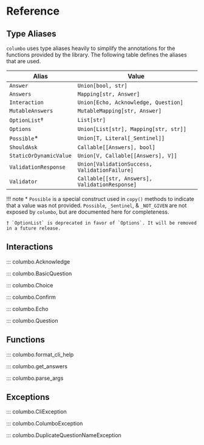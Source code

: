 # Reference

## Type Aliases

`columbo` uses type aliases heavily to simplify the annotations for the functions provided by the
library. The following table defines the aliases that are used.

| Alias                  | Value                                          |
|------------------------|------------------------------------------------|
| `Answer`               | `Union[bool, str]`                             |
| `Answers`              | `Mapping[str, Answer]`                         |
| `Interaction`          | `Union[Echo, Acknowledge, Question]`           |
| `MutableAnswers`       | `MutableMapping[str, Answer]`                  |
| `OptionList`†          | `List[str]`                                    |
| `Options`              | `Union[List[str], Mapping[str, str]]`          |
| `Possible`*            | `Union[T, Literal[_Sentinel]]`                 |
| `ShouldAsk`            | `Callable[[Answers], bool]`                    |
| `StaticOrDynamicValue` | `Union[V, Callable[[Answers], V]]`             |
| `ValidationResponse`   | `Union[ValidationSuccess, ValidationFailure]`  |
| `Validator`            | `Callable[[str, Answers], ValidationResponse]` |

!!! note
    \* `Possible` is a special construct used in `copy()` methods to indicate that a value was not
    provided. `Possible`, `_Sentinel`, & `_NOT_GIVEN` are not exposed by `columbo`, but are
    documented here for completeness.
    
    † `OptionList` is deprecated in favor of `Options`. It will be removed in a future release.

## Interactions

::: columbo.Acknowledge

::: columbo.BasicQuestion

::: columbo.Choice

::: columbo.Confirm

::: columbo.Echo

::: columbo.Question

## Functions

::: columbo.format_cli_help

::: columbo.get_answers

::: columbo.parse_args

## Exceptions

::: columbo.CliException

::: columbo.ColumboException

::: columbo.DuplicateQuestionNameException
